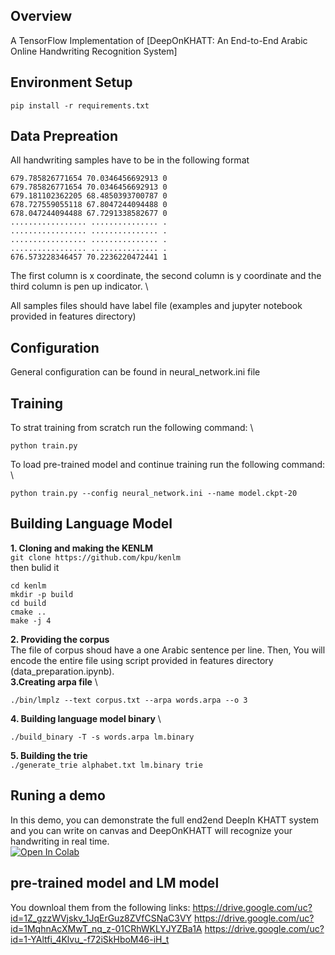 ## Overview
A TensorFlow Implementation of [DeepOnKHATT: An End-to-End Arabic Online Handwriting Recognition System]

## Environment Setup
```
pip install -r requirements.txt
```

## Data Prepreation 
All handwriting samples have to be in the following format 
```
679.785826771654 70.0346456692913 0
679.785826771654 70.0346456692913 0
679.181102362205 68.4850393700787 0
678.727559055118 67.8047244094488 0
678.047244094488 67.7291338582677 0
................. ............... .
................. ............... .
................. ............... .
................. ............... .
676.573228346457 70.2236220472441 1
```
The first column is x coordinate, the second column is y coordinate and the third column is pen up indicator. \

All samples files should have label file (examples and jupyter notebook provided in features directory)

## Configuration

General configuration can be found in neural_network.ini file

## Training
To strat training from scratch run the following command: \
```
python train.py
```
To load pre-trained model and continue training run the following command: \



```
python train.py --config neural_network.ini --name model.ckpt-20
```


## Building Language Model
**1. Cloning and making the KENLM** \
`
git clone https://github.com/kpu/kenlm
` 
\
then bulid it 


```
cd kenlm
mkdir -p build
cd build
cmake ..
make -j 4
```



 **2.  Providing the corpus** \
The file of corpus shoud have a one Arabic sentence per line. Then, You will encode the entire file using script provided in features directory (data_preparation.ipynb).
\
 **3.Creating arpa file** \
```
./bin/lmplz --text corpus.txt --arpa words.arpa --o 3
```
**4. Building language model binary** \
```
./build_binary -T -s words.arpa lm.binary
```
**5. Building the trie** \
`./generate_trie alphabet.txt lm.binary trie`

## Runing a demo

In this demo, you can demonstrate the full end2end DeepIn KHATT system and you can write on canvas and DeepOnKHATT will recognize your handwriting in real time. \
[![Open In Colab](https://colab.research.google.com/assets/colab-badge.svg)](https://colab.research.google.com/github/fakhralwajih/DeepOnKHATT/blob/main/DeepOnKHATT.ipynb)


## pre-trained model and LM model 
You downloal them from the following links:
https://drive.google.com/uc?id=1Z_gzzWVjskv_1JqErGuz8ZVfCSNaC3VY
https://drive.google.com/uc?id=1MqhnAcXMwT_nq_z-01CRhWKLYJYZBa1A
https://drive.google.com/uc?id=1-YAltfi_4Klvu_-f72iSkHboM46-iH_t
